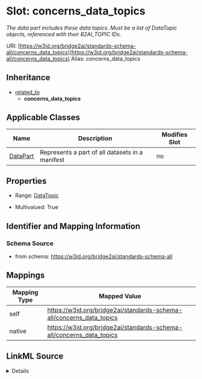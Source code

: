 

# Slot: concerns_data_topics 


_The data part includes these data topics. Must be a list of DataTopic objects, referenced with their B2AI_TOPIC IDs._





URI: [https://w3id.org/bridge2ai/standards-schema-all/concerns_data_topics](https://w3id.org/bridge2ai/standards-schema-all/concerns_data_topics)
Alias: concerns_data_topics


## Inheritance

* [related_to](related_to.md)
    * **concerns_data_topics**






## Applicable Classes

| Name | Description | Modifies Slot |
| --- | --- | --- |
| [DataPart](DataPart.md) | Represents a part of all datasets in a manifest |  no  |






## Properties

* Range: [DataTopic](DataTopic.md)

* Multivalued: True




## Identifier and Mapping Information






### Schema Source


* from schema: https://w3id.org/bridge2ai/standards-schema-all




## Mappings

| Mapping Type | Mapped Value |
| ---  | ---  |
| self | https://w3id.org/bridge2ai/standards-schema-all/concerns_data_topics |
| native | https://w3id.org/bridge2ai/standards-schema-all/concerns_data_topics |




## LinkML Source

<details>
```yaml
name: concerns_data_topics
description: The data part includes these data topics. Must be a list of DataTopic
  objects, referenced with their B2AI_TOPIC IDs.
from_schema: https://w3id.org/bridge2ai/standards-schema-all
rank: 1000
is_a: related_to
domain: DataPart
inherited: true
alias: concerns_data_topics
domain_of:
- DataPart
range: DataTopic
multivalued: true

```
</details>